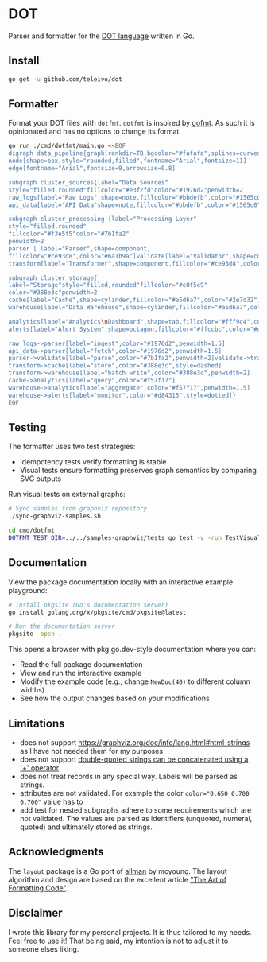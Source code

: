 # DOT

Parser and formatter for the [DOT language](https://graphviz.org/doc/info/lang.html) written in Go.

## Install

```sh
go get -u github.com/teleivo/dot
```

## Formatter

Format your DOT files with `dotfmt`. `dotfmt` is inspired by [gofmt](https://pkg.go.dev/cmd/gofmt).
As such it is opinionated and has no options to change its format.

```sh
go run ./cmd/dotfmt/main.go <<EOF
digraph data_pipeline{graph[rankdir=TB,bgcolor="#fafafa",splines=curved]
node[shape=box,style="rounded,filled",fontname="Arial",fontsize=11]
edge[fontname="Arial",fontsize=9,arrowsize=0.8]

subgraph cluster_sources{label="Data Sources"
style="filled,rounded"fillcolor="#e3f2fd"color="#1976d2"penwidth=2
raw_logs[label="Raw Logs",shape=note,fillcolor="#bbdefb",color="#1565c0"]
api_data[label="API Data"shape=note,fillcolor="#bbdefb",color="#1565c0"]}

subgraph cluster_processing {label="Processing Layer"
style="filled,rounded"
fillcolor="#f3e5f5"color="#7b1fa2"
penwidth=2
parser [ label="Parser",shape=component,
fillcolor="#ce93d8",color="#6a1b9a"]validate[label="Validator",shape=component,fillcolor="#ce93d8",color="#6a1b9a"]
transform[label="Transformer",shape=component,fillcolor="#ce93d8",color="#6a1b9a"]}

subgraph cluster_storage{
label="Storage"style="filled,rounded"fillcolor="#e8f5e9"
color="#388e3c"penwidth=2
cache[label="Cache",shape=cylinder,fillcolor="#a5d6a7",color="#2e7d32"]
warehouse[label="Data Warehouse",shape=cylinder,fillcolor="#a5d6a7",color="#2e7d32"]}

analytics[label="Analytics\nDashboard",shape=tab,fillcolor="#fff9c4",color="#f57f17",style="filled,bold"]
alerts[label="Alert System",shape=octagon,fillcolor="#ffccbc",color="#d84315",style="filled,bold"]

raw_logs->parser[label="ingest",color="#1976d2",penwidth=1.5]
api_data->parser[label="fetch",color="#1976d2",penwidth=1.5]
parser->validate[label="parse",color="#7b1fa2",penwidth=2]validate->transform[label="clean",color="#7b1fa2",penwidth=2]
transform->cache[label="store",color="#388e3c",style=dashed]
transform->warehouse[label="batch write",color="#388e3c",penwidth=2]
cache->analytics[label="query",color="#f57f17"]
warehouse->analytics[label="aggregate",color="#f57f17",penwidth=1.5]
warehouse->alerts[label="monitor",color="#d84315",style=dotted]}
EOF
```

## Testing

The formatter uses two test strategies:

* Idempotency tests verify formatting is stable
* Visual tests ensure formatting preserves graph semantics by comparing SVG outputs

Run visual tests on external graphs:

```sh
# Sync samples from graphviz repository
./sync-graphviz-samples.sh

cd cmd/dotfmt
DOTFMT_TEST_DIR=../../samples-graphviz/tests go test -v -run TestVisualOutput
```

## Documentation

View the package documentation locally with an interactive example playground:

```sh
# Install pkgsite (Go's documentation server)
go install golang.org/x/pkgsite/cmd/pkgsite@latest

# Run the documentation server
pkgsite -open .
```

This opens a browser with pkg.go.dev-style documentation where you can:

* Read the full package documentation
* View and run the interactive example
* Modify the example code (e.g., change `NewDoc(40)` to different column widths)
* See how the output changes based on your modifications

## Limitations

* does not support https://graphviz.org/doc/info/lang.html#html-strings as I have not needed them
for my purposes
* does not support [double-quoted strings can be concatenated using a '+'
operator](https://graphviz.org/doc/info/lang.html#comments-and-optional-formatting)
* does not treat records in any special way. Labels will be parsed as strings.
* attributes are not validated. For example the color `color="0.650 0.700 0.700"` value has to
* add test for nested subgraphs adhere to some requirements which are not validated. The values are
parsed as identifiers (unquoted, numeral, quoted) and ultimately stored as strings.

## Acknowledgments

The `layout` package is a Go port of [allman](https://github.com/mcy/strings/tree/main/allman) by
mcyoung. The layout algorithm and design are based on the excellent article ["The Art of
Formatting Code"](https://mcyoung.xyz/2025/03/11/formatters/).

## Disclaimer

I wrote this library for my personal projects. It is thus tailored to my needs. Feel free to use it!
That being said, my intention is not to adjust it to someone elses liking.

